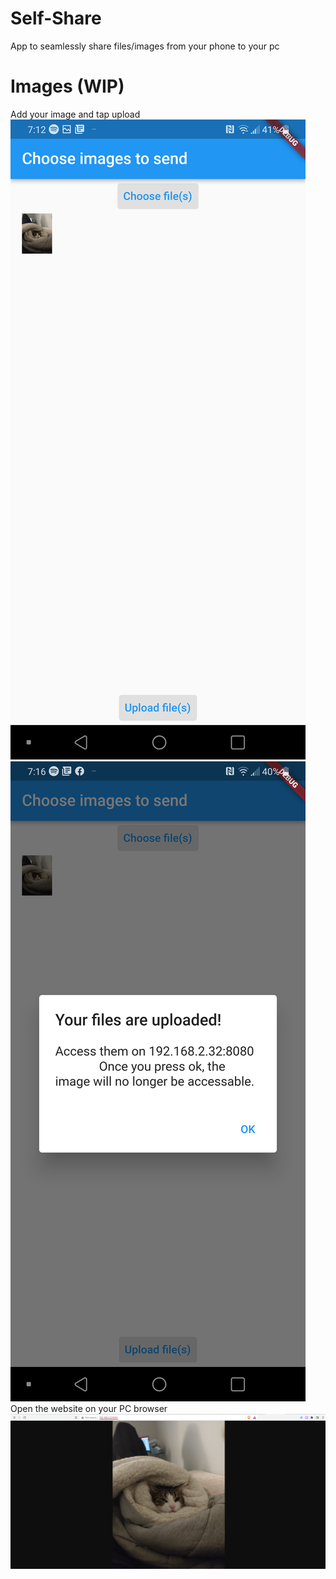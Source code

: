 # Self-Share
App to seamlessly share files/images from your phone to your pc
# Images (WIP)
Add your image and tap upload
![phone screen before upload](https://github.com/Wahbi-R/Self-Share/blob/main/images/Phone_screen.jpeg)
![phone screen after upload](https://github.com/Wahbi-R/Self-Share/blob/main/images/uploaded.jpeg)
Open the website on your PC browser
![pc screen](https://github.com/Wahbi-R/Self-Share/blob/main/images/Browser.png)
